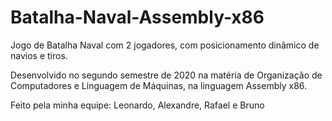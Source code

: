# Batalha-Naval-Assembly-x86
Jogo de Batalha Naval com 2 jogadores, com posicionamento dinâmico de navios e tiros.

Desenvolvido no segundo semestre de 2020 na matéria de Organização de Computadores e Linguagem de Máquinas, na linguagem Assembly x86.

Feito pela minha equipe: Leonardo, Alexandre, Rafael e Bruno

